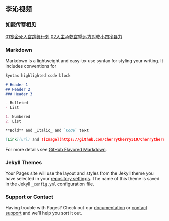 ## 李沁视频

### 如懿传寒相见

[01寒企死入宫跳舞行刺](https://pan.baidu.com/s/1LYSjA9RQkE5cQjfIfKNiEQ)
[02入主承乾宫望远方对乾小四冷暴力](https://pan.baidu.com/s/1WMMXg3nInfIpHemVthwOKw)

### Markdown

Markdown is a lightweight and easy-to-use syntax for styling your writing. It includes conventions for

```markdown
Syntax highlighted code block

# Header 1
## Header 2
### Header 3

- Bulleted
- List

1. Numbered
2. List

**Bold** and _Italic_ and `Code` text

[Link](url) and ![Image](https://github.com/CherryCherry510/CherryCherry510.github.io/commit/d3dd40592926ea0cf5ac7881d5dea53f188bdab4#diff-4a3d38c9e53029a904df798946b9d07a)
```

For more details see [GitHub Flavored Markdown](https://guides.github.com/features/mastering-markdown/).

### Jekyll Themes

Your Pages site will use the layout and styles from the Jekyll theme you have selected in your [repository settings](https://github.com/CherryCherry510/CherryCherry510.github.io/settings). The name of this theme is saved in the Jekyll `_config.yml` configuration file.

### Support or Contact

Having trouble with Pages? Check out our [documentation](https://help.github.com/categories/github-pages-basics/) or [contact support](https://github.com/contact) and we’ll help you sort it out.
